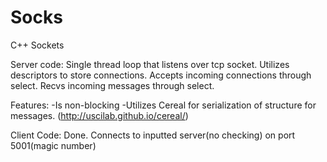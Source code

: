 # Socks
C++ Sockets

Server code:
Single thread loop that listens over tcp socket.
Utilizes descriptors to store connections.
Accepts incoming connections through select.
Recvs incoming messages through select.

Features:
-Is non-blocking
-Utilizes Cereal for serialization of structure for messages. (http://uscilab.github.io/cereal/)


Client Code:
Done. Connects to inputted server(no checking) on port 5001(magic number)



